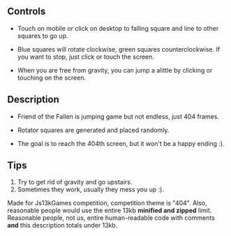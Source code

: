 ## Controls
- Touch on mobile or click on desktop to falling square and
line to other squares to go up.

- Blue squares will rotate clockwise, green squares counterclockwise. 
If you want to stop, just click or touch the screen.

- When you are free from gravity, you can jump  a alittle 
by clicking or touching on the screen.

## Description
- Friend of the Fallen is jumping game but not endless,
just 404 frames.

- Rotator squares are generated and placed randomly.

- The goal is to reach the 404th screen, but it won't be a happy ending :).

## Tips
1. Try to get rid of gravity and go upstairs.
2. Sometimes they work, usually they mess you up :).

Made for Js13kGames competition, competition theme is "404".
Also, reasonable people would use the entire 13kb **minified and zipped** limit.
Reasonable people, not us, entire human-readable code with comments **and** this description totals under 13kb.
